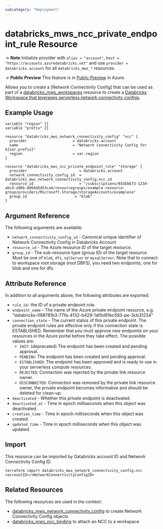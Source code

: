 ```yaml
---
subcategory: "Deployment"
---
```

# databricks_mws_ncc_private_endpoint_rule Resource

-> **Note** Initialize provider with `alias = "account"`, `host = "https://accounts.azuredatabricks.net"` and use `provider = databricks.account` for all `databricks_mws_*` resources.

-> **Public Preview** This feature is in [Public Preview](https://docs.databricks.com/release-notes/release-types.html) in Azure.

Allows you to create a [Network Connectivity Config] that can be used as part of a [databricks_mws_workspaces](mws_workspaces.md) resource to create a [Databricks Workspace that leverages serverless network connectivity configs](https://learn.microsoft.com/en-us/azure/databricks/sql/admin/serverless-firewall).

## Example Usage

```hcl
variable "region" {}
variable "prefix" {}

resource "databricks_mws_network_connectivity_config" "ncc" {
  provider                     = databricks.account
  name                         = "Network Connectivity Config for ${var.prefix}"
  region                       = var.region
}

resource "databricks_mws_ncc_private_endpoint_rule" "storage" {
  provider                        = databricks.account
  network_connectivity_config_id  = databricks_mws_network_connectivity_config.ncc.id
  resource_id                     = "/subscriptions/653bb673-1234-abcd-a90b-d064d5d53ca4/resourcegroups/example-resource-group/providers/Microsoft.Storage/storageAccounts/examplesa"
  group_id                      = "blob"
}
```

## Argument Reference

The following arguments are available:

* `network_connectivity_config_id` - Canonical unique identifier of Network Connectivity Config in Databricks Account
* `resource_id` - The Azure resource ID of the target resource.
* `group_id` - The sub-resource type (group ID) of the target resource. Must be one of `blob`, `dfs`, `sqlServer` or `mysqlServer`. Note that to connect to workspace root storage (root DBFS), you need two endpoints, one for blob and one for dfs.

## Attribute Reference

In addition to all arguments above, the following attributes are exported:

* `rule_id`- the ID of a private endpoint rule.
* `endpoint_name` - The name of the Azure private endpoint resource, e.g. "databricks-088781b3-77fa-4132-b429-1af0d91bc593-pe-3cb31234"
* `connection_state` - The current status of this private endpoint. The private endpoint rules are effective only if the connection state is ESTABLISHED. Remember that you must approve new endpoints on your resources in the Azure portal before they take effect.
The possible values are:
  * `INIT`: (deprecated) The endpoint has been created and pending approval.
  * `PENDING`: The endpoint has been created and pending approval.
  * `ESTABLISHED`: The endpoint has been approved and is ready to use in your serverless compute resources.
  * `REJECTED`: Connection was rejected by the private link resource owner.
  * `DISCONNECTED`: Connection was removed by the private link resource owner, the private endpoint becomes informative and should be deleted for clean-up.
* `deactivated` - Whether this private endpoint is deactivated.
* `deactivated_at` - Time in epoch milliseconds when this object was deactivated.
* `creation_time` - Time in epoch milliseconds when this object was created.
* `updated_time` - Time in epoch milliseconds when this object was updated.

## Import

This resource can be imported by Databricks account ID and Network Connectivity Config ID.

```hcl
terraform import databricks_mws_network_connectivity_config.ncc <accountID>/<NetworkConnectivityConfigID>
```

## Related Resources

The following resources are used in the context:

* [databricks_mws_network_connectivity_config](mws_network_connectivity_config.md) to create Network Connectivity Config objects
* [databricks_mws_ncc_binding](mws_ncc_binding.md) to attach an NCC to a workspace
